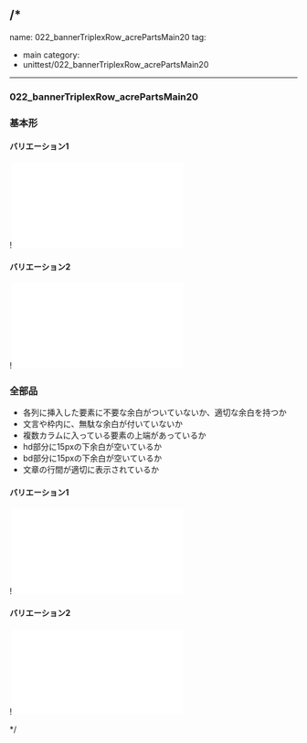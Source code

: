 /*
---
name: 022_bannerTriplexRow_acrePartsMain20
tag:
  - main
category:
  - unittest/022_bannerTriplexRow_acrePartsMain20
---

### 022_bannerTriplexRow_acrePartsMain20
### 基本形

#### バリエーション1

!![022_bannerTriplexRow_acrePartsMain20_01basic_1.html](./html/022_bannerTriplexRow_acrePartsMain20/022_bannerTriplexRow_acrePartsMain20_01basic_1.html)

#### バリエーション2

!![022_bannerTriplexRow_acrePartsMain20_01basic_2.html](./html/022_bannerTriplexRow_acrePartsMain20/022_bannerTriplexRow_acrePartsMain20_01basic_2.html)

### 全部品
- 各列に挿入した要素に不要な余白がついていないか、適切な余白を持つか
- 文言や枠内に、無駄な余白が付いていないか
- 複数カラムに入っている要素の上端があっているか
- hd部分に15pxの下余白が空いているか
- bd部分に15pxの下余白が空いているか
- 文章の行間が適切に表示されているか

#### バリエーション1

!![022_bannerTriplexRow_acrePartsMain20_02all_1.html](./html/022_bannerTriplexRow_acrePartsMain20/022_bannerTriplexRow_acrePartsMain20_02all_1.html)

#### バリエーション2

!![022_bannerTriplexRow_acrePartsMain20_02all_2.html](./html/022_bannerTriplexRow_acrePartsMain20/022_bannerTriplexRow_acrePartsMain20_02all_2.html)

*/
